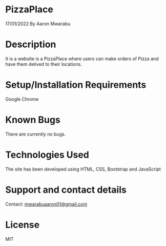 # PizzaPlace
17/01/2022
By Aaron Mwarabu
# Description
It is a website is a PizzaPlace where users can make orders of Pizza and have them delived to their locations.
# Setup/Installation Requirements
Google Chrome
# Known Bugs
There are currently no bugs.
# Technologies Used
The site has been developed using HTML, CSS, Bootstrap and JavaScript
# Support and contact details
Contact: mwarabuaaron01@gmail.com
# License
MIT
